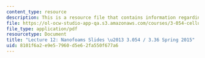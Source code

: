 ```yaml
---
content_type: resource
description: This is a resource file that contains information regarding lecture 12.
file: https://ol-ocw-studio-app-qa.s3.amazonaws.com/courses/3-054-cellular-solids-structure-properties-and-applications-spring-2015/8101f6a2e9e57960d5e62fa550f677a6_MIT3_054S15_L12_nano_slides.pdf
file_type: application/pdf
resourcetype: Document
title: "Lecture 12: Nanofoams Slides \u2013 3.054 / 3.36 Spring 2015"
uid: 8101f6a2-e9e5-7960-d5e6-2fa550f677a6
---
```

